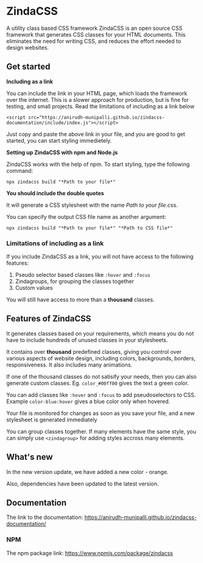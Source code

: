 # ZindaCSS
A utility class based CSS framework
ZindaCSS is an open source CSS framework that generates CSS classes for your HTML documents. This eliminates the need for writing CSS, and reduces the effort needed to design websites.

## Get started

**Including as a link**

You can include the link in your HTML page, which loads the framework over the internet. This is a slower approach for production, but is fine for testing, and small projects. Read the limitations of including as a link below

`<script src="https://anirudh-munipalli.github.io/zindacss-documentation/include/index.js"></script>`

Just copy and paste the above link in your file, and you are good to get started, you can start styling immedietely.

**Setting up ZindaCSS with npm and Node.js**

ZindaCSS works with the help of npm. To start styling, type the following command:

`npx zindacss build "*Path to your file*"`

**You should include the double quotes**

It will generate a CSS stylesheet with the name *Path to your file*.css.

You can specify the output CSS file name as another argument:

`npx zindacss build "*Path to your file*" "*Path to CSS file*"`


### Limitations of including as a link

If you include ZindaCSS as a link, you will not have access to the following features:
1. Pseudo selector based classes like `:hover` and `:focus`
2. Zindagroups, for grouping the classes together
3. Custom values

You will still have access to  more than a **thousand** classes.

## Features of ZindaCSS

It generates classes based on your requirements, which means you do not have to include hundreds of unused classes in your stylesheets.

It contains over **thousand** predefined classes, giving you control over various aspects of website design, including colors, backgrounds, borders, responsiveness. It also includes many animations.

If one of the thousand classes do not satisify your needs, then you can also generate custom classes. Eg. `color_#00ff00` gives the text a green color.

You can add classes like `:hover` and `:focus` to add pseudoselectors to CSS. Example `color-blue:hover` gives a blue color only when hovered.

Your file is monitored for changes as soon as you save your file, and a new stylesheet is generated immediately

You can group classes together. If many elements have the same style, you can simply use `<zindagroup>` for adding styles accross many elements.

## What's new
In the new version update, we have added a new color - orange.

Also, dependencies have been updated to the latest version.

## Documentation

The link to the documentation: https://anirudh-munipalli.github.io/zindacss-documentation/

### NPM
The npm package link: https://www.npmjs.com/package/zindacss
